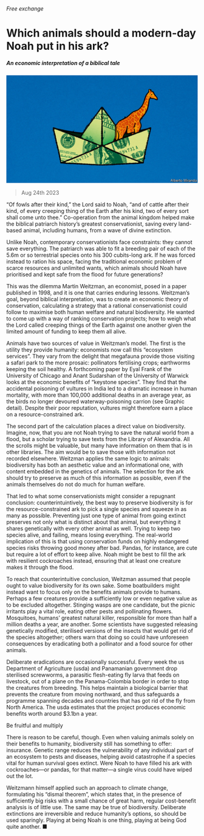 ###### Free exchange

# Which animals should a modern-day Noah put in his ark? 

##### An economic interpretation of a biblical tale 

![image](images/20230826_FND000.jpg) 

> Aug 24th 2023 

“Of fowls after their kind,” the Lord said to Noah, “and of cattle after their kind, of every creeping thing of the Earth after his kind, two of every sort shall come unto thee.” Co-operation from the animal kingdom helped make the biblical patriarch history’s greatest conservationist, saving every land-based animal, including humans, from a wave of divine extinction. 

Unlike Noah, contemporary conservationists face constraints: they cannot save everything. The patriarch was able to fit a breeding pair of each of the 5.6m or so terrestrial species onto his 300 cubits-long ark. If he was forced instead to ration his space, facing the traditional economic problem of scarce resources and unlimited wants, which animals should Noah have prioritised and kept safe from the flood for future generations?

This was the dilemma Martin Weitzman, an economist, posed in a paper published in 1998, and it is one that carries enduring lessons. Weitzman’s goal, beyond biblical interpretation, was to create an economic theory of conservation, calculating a strategy that a rational conservationist could follow to maximise both human welfare and natural biodiversity. He wanted to come up with a way of ranking conservation projects; how to weigh what the Lord called creeping things of the Earth against one another given the limited amount of funding to keep them all alive. 

Animals have two sources of value in Weitzman’s model. The first is the utility they provide humanity: economists now call this “ecosystem services”. They vary from the delight that megafauna provide those visiting a safari park to the more prosaic: pollinators fertilising crops; earthworms keeping the soil healthy. A forthcoming paper by Eyal Frank of the University of Chicago and Anant Sudarshan of the University of Warwick looks at the economic benefits of “keystone species”. They find that the accidental poisoning of vultures in India led to a dramatic increase in human mortality, with more than 100,000 additional deaths in an average year, as the birds no longer devoured waterway-poisoning carrion (see Graphic detail). Despite their poor reputation, vultures might therefore earn a place on a resource-constrained ark.

The second part of the calculation places a direct value on biodiversity. Imagine, now, that you are not Noah trying to save the natural world from a flood, but a scholar trying to save texts from the Library of Alexandria. All the scrolls might be valuable, but many have information on them that is in other libraries. The aim would be to save those with information not recorded elsewhere. Weitzman applies the same logic to animals: biodiversity has both an aesthetic value and an informational one, with content embedded in the genetics of animals. The selection for the ark should try to preserve as much of this information as possible, even if the animals themselves do not do much for human welfare.

That led to what some conservationists might consider a repugnant conclusion: counterintuintively, the best way to preserve biodiversity is for the resource-constrained ark to pick a single species and squeeze in as many as possible. Preventing just one type of animal from going extinct preserves not only what is distinct about that animal, but everything it shares genetically with every other animal as well. Trying to keep two species alive, and failing, means losing everything. The real-world implication of this is that using conservation funds on highly endangered species risks throwing good money after bad. Pandas, for instance, are cute but require a lot of effort to keep alive. Noah might be best to fill the ark with resilient cockroaches instead, ensuring that at least one creature makes it through the flood.

To reach that counterintuitive conclusion, Weitzman assumed that people ought to value biodiversity for its own sake. Some boatbuilders might instead want to focus only on the benefits animals provide to humans. Perhaps a few creatures provide a sufficiently low or even negative value as to be excluded altogether. Stinging wasps are one candidate, but the picnic irritants play a vital role, eating other pests and pollinating flowers. Mosquitoes, humans’ greatest natural killer, responsible for more than half a million deaths a year, are another. Some scientists have suggested releasing genetically modified, sterilised versions of the insects that would get rid of the species altogether; others warn that doing so could have unforeseen consequences by eradicating both a pollinator and a food source for other animals.

Deliberate eradications are occasionally successful. Every week the us Department of Agriculture (usda) and Panamanian government drop sterilised screwworms, a parasitic flesh-eating fly larva that feeds on livestock, out of a plane on the Panama-Colombia border in order to stop the creatures from breeding. This helps maintain a biological barrier that prevents the creature from moving northward, and thus safeguards a programme spanning decades and countries that has got rid of the fly from North America. The usda estimates that the project produces economic benefits worth around $3.1bn a year. 

Be fruitful and multiply

There is reason to be careful, though. Even when valuing animals solely on their benefits to humanity, biodiversity still has something to offer: insurance. Genetic range reduces the vulnerability of any individual part of an ecosystem to pests and diseases, helping avoid catastrophe if a species vital for human survival goes extinct. Were Noah to have filled his ark with cockroaches—or pandas, for that matter—a single virus could have wiped out the lot. 

Weitzmann himself applied such an approach to climate change, formulating his “dismal theorem”, which states that, in the presence of sufficiently big risks with a small chance of great harm, regular cost-benefit analysis is of little use. The same may be true of biodiversity. Deliberate extinctions are irreversible and reduce humanity’s options, so should be used sparingly. Playing at being Noah is one thing, playing at being God quite another. ■





